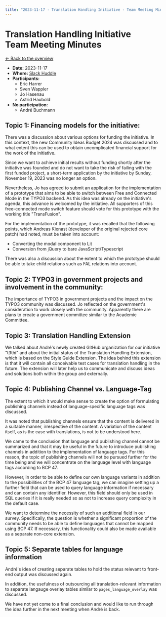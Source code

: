 ```yaml
---
title: "2023-11-17 - Translation Handling Initiative - Team Meeting Minutes"
---
```


# Translation Handling Initiative<br>Team Meeting Minutes

[← Back to the overview](https://notes.typo3.org/s/f3ae8fZSD)

- **Date:** 2023-11-17<br>
- **Where:** [Slack Huddle](https://app.slack.com/huddle/T024TUMLZ/C05D7UF1L8M)
- **Participants:**
  - Eric Harrer
  - Sven Wappler
  - Jo Hasenau
  - Astrid Haubold
- **No participation:**
  - André Buchmann

## Topic 1: Financing models for the initiative:
There was a discussion about various options for funding the initiative.
In this context, the new Community Ideas Budget 2024 was discussed and to what extent this can be used to obtain uncomplicated financial support for the work of the initiative.

Since we want to achieve initial results without funding shortly after the initiative was founded and do not want to take the risk of failing with the first funded project, a short-term application by the initiative by Sunday, November 19, 2023 was no longer an option.

Nevertheless, Jo has agreed to submit an application for the implementation of a prototype that aims to be able to switch between Free and Connected Mode in the TYPO3 backend. As this idea was already on the initiative's agenda, this advance is welcomed by the initiative. All supporters of this free-connected mode switch feature should vote for this prototype with the working title "TransFusion".

For the implementation of the prototype, it was recalled that the following points, which Andreas Kienast (developer of the original rejected core patch) had noted, must be taken into account:
- Converting the modal component to Lit
- Conversion from jQuery to bare JavaScript/Typescript

There was also a discussion about the extent to which the prototype should be able to take child relations such as FAL relations into account.

## Topic 2: TYPO3 in government projects and involvement in the community:
The importance of TYPO3 in government projects and the impact on the TYPO3 community was discussed. Jo reflected on the government's consideration to work closely with the community. Apparently there are plans to create a government committee similar to the Academic Committee.

## Topic 3: Translation Handling Extension
We talked about André's newly created GitHub organization for our initiative "t3thi" and about the initial status of the Translation Handling Extension, which is based on the Style Guide Extension. The idea behind this extension is that it will contain all conceivable test cases for translation handling in the future. The extension will later help us to communicate and discuss ideas and solutions both within the group and externally.

## Topic 4: Publishing Channel vs. Language-Tag
The extent to which it would make sense to create the option of formulating publishing channels instead of language-specific language tags was discussed.

It was noted that publishing channels ensure that the content is delivered in a suitable manner, irrespective of the content. A variation of the content itself, as is the case with translations, is not to be understood here.

We came to the conclusion that language and publishing channel cannot be summarized and that it may be useful in the future to introduce publishing channels in addition to the implementation of language tags. For this reason, the topic of publishing channels will not be pursued further for the time being and we will concentrate on the language level with language tags according to BCP 47.

However, in order to be able to define our own language variants in addition to the possibilities of the BCP 47 language tag, we can imagine setting up a further field that can be used to query language information if necessary and can contain any identifier. However, this field should only be used in SQL queries if it is really needed so as not to increase query complexity in the default case.

We want to determine the necessity of such an additional field in our survey. Specifically, the question is whether a significant proportion of the community needs to be able to define languages that cannot be mapped using BCP 47. If necessary, this functionality could also be made available as a separate non-core extension.

## Topic 5: Separate tables for language information
André's idea of creating separate tables to hold the status relevant to front-end output was discussed again.

In addition, the usefulness of outsourcing all translation-relevant information to separate langauge overlay tables similar to `pages_language_overlay` was discussed.

We have not yet come to a final conclusion and would like to run through the idea further in the next meeting when André is back.